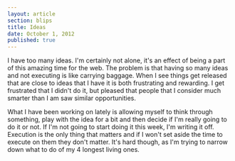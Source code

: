 ```yaml
---
layout: article
section: blips
title: Ideas
date: October 1, 2012
published: true
---
```


I have too many ideas. I'm certainly not alone, it's an effect of being a part of this amazing time for the web. The problem is that having so many ideas and not executing is like carrying baggage. When I see things get released that are close to ideas that I have it is both frustrating and rewarding. I get frustrated that I didn't do it, but pleased that people that I consider much smarter than I am saw similar opportunities.

What I have been working on lately is allowing myself to think through something, play with the idea for a bit and then decide if I'm really going to do it or not. If I'm not going to start doing it this week, I'm writing it off. Execution is the only thing that matters and if I won't set aside the time to execute on them they don't matter. It's hard though, as I'm trying to narrow down what to do of my 4 longest living ones.
